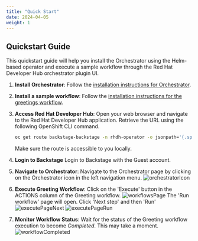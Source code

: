 ```yaml
---
title: "Quick Start"
date: 2024-04-05
weight: 1
---
```


## Quickstart Guide

This quickstart guide will help you install the Orchestrator using the Helm-based operator and execute a sample workflow through the Red Hat Developer Hub orchestrator plugin UI.

1. **Install Orchestrator**:
   Follow the [installation instructions for Orchestrator](/main/docs/installation/).

2. **Install a sample workflow**:
   Follow the [installation instructions for the greetings workflow](https://github.com/rhdhorchestrator/serverless-workflows/blob/main/deploy/docs/main/greeting/README.md).

3. **Access Red Hat Developer Hub**:
   Open your web browser and navigate to the Red Hat Developer Hub application. Retrieve the URL using the following OpenShift CLI command.

   ```bash
   oc get route backstage-backstage -n rhdh-operator -o jsonpath='{.spec.host}'
   ```
   Make sure the route is accessible to you locally.

4. **Login to Backstage**
   Login to Backstage with the Guest account.

5. **Navigate to Orchestrator**:
   Navigate to the Orchestrator page by clicking on the Orchestrator icon in the left navigation menu.
   ![orchestratorIcon](./orchestratorIcon.png)

6. **Execute Greeting Workflow**:
   Click on the 'Execute' button in the ACTIONS column of the Greeting workflow.
   ![workflowsPage](./workflowsPage.png)
   The 'Run workflow' page will open. Click 'Next step' and then 'Run'
   ![executePageNext](./executePageNext.png)
   ![executePageRun](./executePageRun.png)
7. **Monitor Workflow Status**:
   Wait for the status of the Greeting workflow execution to become _Completed_. This may take a moment.
   ![workflowCompleted](./workflowCompleted.png)
